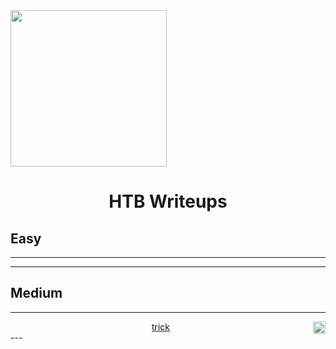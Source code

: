 <img align="center" width="250" src="https://avatars.githubusercontent.com/u/34801215?v=4">
<h1 align="center">HTB Writeups</h1>

## Easy
---
---
## Medium
---
<div align="center">
  <img align="right" width="20" src="http://www.fillmurray.com/100/100">
  <a align="left" href="/htb/machines/trick">trick</a>
</div>
---
